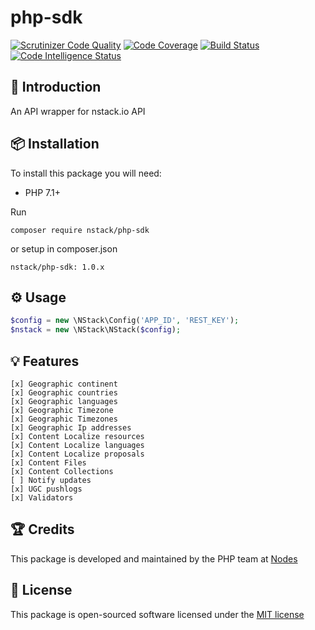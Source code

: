 # php-sdk
[![Scrutinizer Code Quality](https://scrutinizer-ci.com/g/nstack-io/php-sdk/badges/quality-score.png?b=master)](https://scrutinizer-ci.com/g/nstack-io/php-sdk/?branch=master)
[![Code Coverage](https://scrutinizer-ci.com/g/nstack-io/php-sdk/badges/coverage.png?b=master)](https://scrutinizer-ci.com/g/nstack-io/php-sdk/?branch=master)
[![Build Status](https://scrutinizer-ci.com/g/nstack-io/php-sdk/badges/build.png?b=master)](https://scrutinizer-ci.com/g/nstack-io/php-sdk/build-status/master)
[![Code Intelligence Status](https://scrutinizer-ci.com/g/nstack-io/php-sdk/badges/code-intelligence.svg?b=master)](https://scrutinizer-ci.com/code-intelligence)


## 📝 Introduction

An API wrapper for nstack.io API

## 📦 Installation

To install this package you will need:

* PHP 7.1+

Run 

`composer require nstack/php-sdk`

or setup in composer.json

`nstack/php-sdk: 1.0.x`

## ⚙ Usage

```php
$config = new \NStack\Config('APP_ID', 'REST_KEY');
$nstack = new \NStack\NStack($config);
```
 
## 💡 Features

    [x] Geographic continent
    [x] Geographic countries
    [x] Geographic languages
    [x] Geographic Timezone
    [x] Geographic Timezones
    [x] Geographic Ip addresses
    [x] Content Localize resources
    [x] Content Localize languages
    [x] Content Localize proposals
    [x] Content Files
    [x] Content Collections
    [ ] Notify updates
    [x] UGC pushlogs
    [x] Validators

## 🏆 Credits

This package is developed and maintained by the PHP team at [Nodes](http://nodesagency.com)

## 📄 License

This package is open-sourced software licensed under the [MIT license](http://opensource.org/licenses/MIT)
